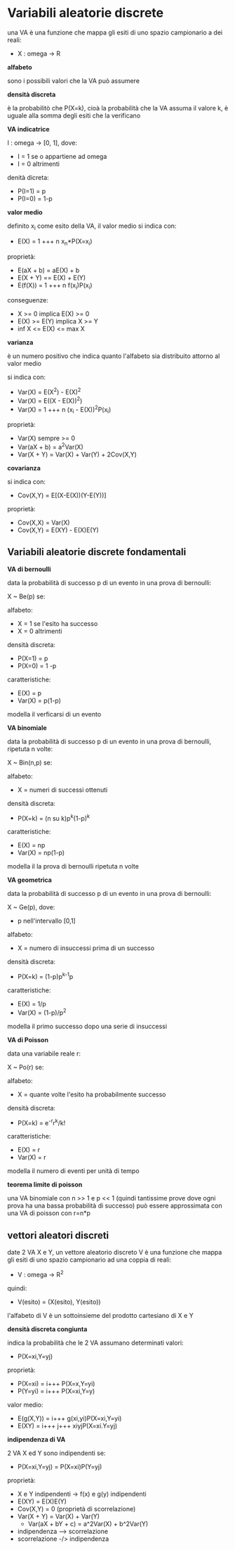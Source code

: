 # Variabili aleatorie discrete

una VA è una funzione che mappa gli esiti di uno spazio campionario a dei reali:
* X : omega -> R

**alfabeto**

sono i possibili valori che la VA può assumere

**densità discreta**

è la probabilitò che P(X=k), cioà la probabilità che la VA assuma il valore k, è uguale alla somma degli esiti che la verificano

**VA indicatrice**

I : omega -> \[0, 1\], dove:
* I = 1 se o appartiene ad omega
* I = 0 altrimenti

denità dicreta:
* P(I=1) = p
* P(I=0) = 1-p

**valor medio**

definito x<sub>i</sub> come esito della VA, il valor medio si indica con:
* E(X) = 1 +++ n x<sub>n</sub>\*P(X=x<sub>i</sub>) 

proprietà:
* E(aX + b) = aE(X) + b
* E(X + Y) == E(X) + E(Y)
* E(f(X)) = 1 +++ n f(x<sub>i</sub>)P(x<sub>i</sub>)

conseguenze:
* X >= 0 implica E(X) >= 0
* E(X) >= E(Y) implica X >= Y
* inf X <= E(X) <= max X

**varianza**

è un numero positivo che indica quanto l'alfabeto sia distribuito attorno al valor medio

si indica con:
* Var(X) = E(X<sup>2</sup>) - E(X)<sup>2</sup>
* Var(X) = E((X - E(X))<sup>2</sup>)
* Var(X) = 1 +++ n (x<sub>i</suB> - E(X))<sup>2</sup>P(x<sub>i</sub>)

proprietà:
* Var(X) sempre >= 0
* Var(aX + b) = a<sup>2</sup>Var(X)
* Var(X + Y) = Var(X) + Var(Y) + 2Cov(X,Y)

**covarianza**

si indica con:
* Cov(X,Y) = E\[(X-E(X))(Y-E(Y))\]

proprietà:
* Cov(X,X) = Var(X)
* Cov(X,Y) = E(XY) - E(X)E(Y)

## Variabili aleatorie discrete fondamentali


**VA di bernoulli**

data la probabilità di successo p di un evento in una prova di bernoulli:

X ~ Be(p) se:

alfabeto:
* X = 1 se l'esito ha successo
* X = 0 altrimenti

densità discreta:
* P(X=1) = p
* P(X=0) = 1 -p

caratteristiche:
* E(X) = p
* Var(X) = p(1-p) 

modella il verficarsi di un evento

**VA binomiale**

data la probabilità di successo p di un evento in una prova di bernoulli, ripetuta n volte:

X ~ Bin(n,p) se: 

alfabeto:
* X = numeri di successi ottenuti

densità discreta:
* P(X=k) = (n su k)p<sup>k</sup>(1-p)<sup>k</sup>

caratteristiche:
* E(X) = np
* Var(X) = np(1-p) 

modella il la prova di bernoulli ripetuta n volte

**VA geometrica**

data la probabilità di successo p di un evento in una prova di bernoulli:

X ~ Ge(p), dove: 
* p nell'intervallo \[0,1\]

alfabeto:
* X = numero di insuccessi prima di un successo

densità discreta:
* P(X=k) = (1-p)p<sup>k-1</sup>p

caratteristiche:
* E(X) = 1/p
* Var(X) = (1-p)/p<sup>2</sup>

modella il primo successo dopo una serie di insuccessi

**VA di Poisson**

data una variabile reale r:

X ~ Po(r) se: 

alfabeto:
* X = quante volte l'esito ha probabilmente successo

densità discreta:
* P(X=k) = e<sup>-r</sup>r<sup>k</sup>/k!

caratteristiche:
* E(X) = r
* Var(X) = r

modella il numero di eventi per unità di tempo

**teorema limite di poisson**

una VA binomiale con n >> 1 e p << 1 (quindi tantissime prove dove ogni prova ha una bassa probabilità di successo) può essere approssimata con una VA di poisson con r=n\*p

## vettori aleatori discreti

date 2 VA X e Y, un vettore aleatorio discreto V è una funzione che mappa gli esiti di uno spazio campionario ad una coppia di reali:
* V : omega -> R<sup>2</sup>

quindi:
* V(esito) = (X(esito), Y(esito))

l'alfabeto di V è un sottoinsieme del prodotto cartesiano di X e Y

**densità discreta congiunta**

indica la probabilità che le 2 VA assumano determinati valori:
* P(X=xi,Y=yj)

proprietà:
* P(X=xi) = i+++ P(X=x,Y=yi)
* P(Y=yi) = i+++ P(X=xi,Y=y)

valor medio:
* E(g(X,Y)) = i+++ g(xi,yi)P(X=xi,Y=yi)
* E(XY) = i+++ j+++ xiyjP(X=xi.Y=yj)

**indipendenza di VA**

2 VA X ed Y sono indipendenti se:
* P(X=xi,Y=yj) = P(X=xi)P(Y=yj)

proprietà:
* X e Y indipendenti -> f(x) e g(y) indipendenti
* E(XY) = E(X)E(Y)
* Cov(X,Y) = 0 (proprietà di scorrelazione)
* Var(X + Y) = Var(X) + Var(Y)
    * Var(aX + bY + c) = a^2Var(X) + b^2Var(Y)
* indipendenza --> scorrelazione
* scorrelazione -/> indipendenza